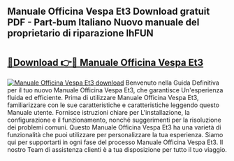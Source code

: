 ## Manuale Officina Vespa Et3 Download gratuit PDF - Part-bum Italiano Nuovo manuale del proprietario di riparazione IhFUN

# <h2><a href="http://dfel32.blite.top/?on=Manuale+Officina+Vespa+Et3">🔗Download 👉🔴 Manuale Officina Vespa Et3</a></h2>

[![Manuale Officina Vespa Et3 download](https://i.imgur.com/lujVjoI.png)](http://dfel32.blite.top/?on=Manuale+Officina+Vespa+Et3)
Benvenuto nella Guida Definitiva per il tuo nuovo Manuale Officina Vespa Et3, che garantisce Un'esperienza fluida ed efficiente. Prima di utilizzare Manuale Officina Vespa Et3, familiarizzare con le sue caratteristiche e caratteristiche leggendo questo Manuale utente. Fornisce istruzioni chiare per L'installazione, la configurazione e il funzionamento, nonché suggerimenti per la risoluzione dei problemi comuni. Questo Manuale Officina Vespa Et3 ha una varietà di funzionalità che puoi utilizzare per personalizzare la tua esperienza. Siamo qui per supportarti in ogni fase del processo Manuale Officina Vespa Et3. Il nostro Team di assistenza clienti è a tua disposizione per tutto il tuo viaggio.
